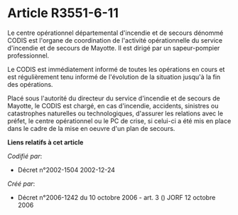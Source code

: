 # Article R3551-6-11

Le centre opérationnel départemental d'incendie et de secours dénommé CODIS est l'organe de coordination de l'activité
opérationnelle du service d'incendie et de secours de Mayotte. Il est dirigé par un sapeur-pompier professionnel.

Le CODIS est immédiatement informé de toutes les opérations en cours et est régulièrement tenu informé de l'évolution de la
situation jusqu'à la fin des opérations.

Placé sous l'autorité du directeur du service d'incendie et de secours de Mayotte, le CODIS est chargé, en cas d'incendie,
accidents, sinistres ou catastrophes naturelles ou technologiques, d'assurer les relations avec le préfet, le centre
opérationnel ou le PC de crise, si celui-ci a été mis en place dans le cadre de la mise en oeuvre d'un plan de secours.

**Liens relatifs à cet article**

_Codifié par_:

  - Décret n°2002-1504 2002-12-24

_Créé par_:

  - Décret n°2006-1242 du 10 octobre 2006 - art. 3 () JORF 12 octobre 2006
